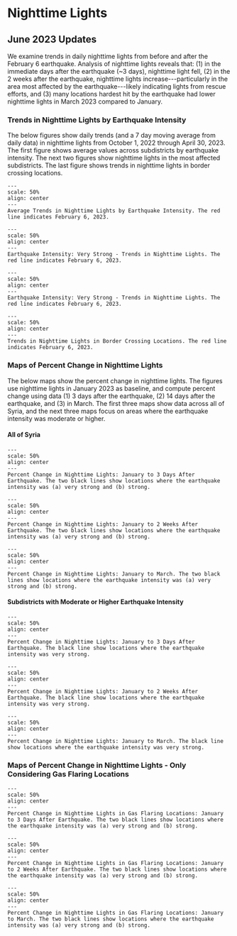 # Nighttime Lights

## June 2023 Updates

We examine trends in daily nighttime lights from before and after the February 6 earthquake. Analysis of nighttime lights reveals that: (1) in the immediate days after the earthquake (~3 days), nighttime light fell, (2) in the 2 weeks after the earthquake, nighttime lights increase---particularly in the area most affected by the earthquake---likely indicating lights from rescue efforts, and (3) many locations hardest hit by the earthquake had lower nighttime lights in March 2023 compared to January.

### Trends in Nighttime Lights by Earthquake Intensity

The below figures show daily trends (and a 7 day moving average from daily data) in nighttime lights from October 1, 2022 through April 30, 2023. The first figure shows average values across subdistricts by earthquake intensity. The next two figures show nighttime lights in the most affected subdistricts. The last figure shows trends in nighttime lights in border crossing locations.

```{figure}
---
scale: 50%
align: center
---
Average Trends in Nighttime Lights by Earthquake Intensity. The red line indicates February 6, 2023.
```

```{figure}
---
scale: 50%
align: center
---
Earthquake Intensity: Very Strong - Trends in Nighttime Lights. The red line indicates February 6, 2023.
```

```{figure}
---
scale: 50%
align: center
---
Earthquake Intensity: Very Strong - Trends in Nighttime Lights. The red line indicates February 6, 2023.
```

```{figure}
---
scale: 50%
align: center
---
Trends in Nighttime Lights in Border Crossing Locations. The red line indicates February 6, 2023.
```

### Maps of Percent Change in Nighttime Lights

The below maps show the percent change in nighttime lights. The figures use nighttime lights in January 2023 as baseline, and compute percent change using data (1) 3 days after the earthquake, (2) 14 days after the earthquake, and (3) in March. The first three maps show data across all of Syria, and the next three maps focus on areas where the earthquake intensity was moderate or higher.

#### All of Syria

```{figure}
---
scale: 50%
align: center
---
Percent Change in Nighttime Lights: January to 3 Days After Earthquake. The two black lines show locations where the earthquake intensity was (a) very strong and (b) strong.
```

```{figure}
---
scale: 50%
align: center
---
Percent Change in Nighttime Lights: January to 2 Weeks After Earthquake. The two black lines show locations where the earthquake intensity was (a) very strong and (b) strong.
```

```{figure}
---
scale: 50%
align: center
---
Percent Change in Nighttime Lights: January to March. The two black lines show locations where the earthquake intensity was (a) very strong and (b) strong.
```

#### Subdistricts with Moderate or Higher Earthquake Intensity

```{figure}
---
scale: 50%
align: center
---
Percent Change in Nighttime Lights: January to 3 Days After Earthquake. The black line show locations where the earthquake intensity was very strong.
```

```{figure}
---
scale: 50%
align: center
---
Percent Change in Nighttime Lights: January to 2 Weeks After Earthquake. The black line show locations where the earthquake intensity was very strong.
```

```{figure}
---
scale: 50%
align: center
---
Percent Change in Nighttime Lights: January to March. The black line show locations where the earthquake intensity was very strong.
```

### Maps of Percent Change in Nighttime Lights - Only Considering Gas Flaring Locations

```{figure}
---
scale: 50%
align: center
---
Percent Change in Nighttime Lights in Gas Flaring Locations: January to 3 Days After Earthquake. The two black lines show locations where the earthquake intensity was (a) very strong and (b) strong.
```

```{figure}
---
scale: 50%
align: center
---
Percent Change in Nighttime Lights in Gas Flaring Locations: January to 2 Weeks After Earthquake. The two black lines show locations where the earthquake intensity was (a) very strong and (b) strong.
```

```{figure}
---
scale: 50%
align: center
---
Percent Change in Nighttime Lights in Gas Flaring Locations: January to March. The two black lines show locations where the earthquake intensity was (a) very strong and (b) strong.
```

